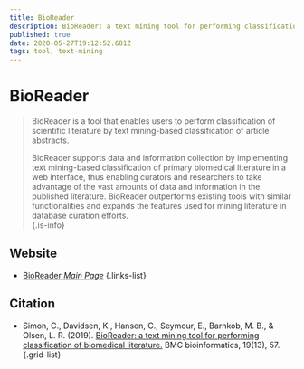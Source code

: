 ```yaml
---
title: BioReader
description: BioReader: a text mining tool for performing classification of biomedical literature.
published: true
date: 2020-05-27T19:12:52.681Z
tags: tool, text-mining
---
```


# BioReader

> BioReader is a tool that enables users to perform classification of scientific literature by text mining-based classification of article abstracts.  
>
> BioReader supports data and information collection by implementing text mining-based classification of primary biomedical literature in a web interface, thus enabling curators and researchers to take advantage of the vast amounts of data and information in the published literature. BioReader outperforms existing tools with similar functionalities and expands the features used for mining literature in database curation efforts.  
{.is-info}

 

## Website 

- [BioReader *Main Page*](http://www.cbs.dtu.dk/services/BioReader/)
 {.links-list}

## Citation 

- Simon, C., Davidsen, K., Hansen, C., Seymour, E., Barnkob, M. B., & Olsen, L. R. (2019). [BioReader: a text mining tool for performing classification of biomedical literature.](https://link.springer.com/article/10.1186/s12859-019-2607-x) BMC bioinformatics, 19(13), 57.
{.grid-list}